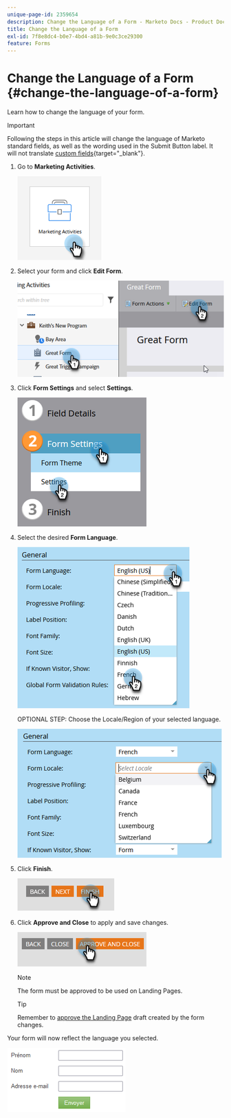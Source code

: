 ```yaml
---
unique-page-id: 2359654
description: Change the Language of a Form - Marketo Docs - Product Documentation
title: Change the Language of a Form
exl-id: 7f8e8dc4-b0e7-4bd4-a81b-9e0c3ce29300
feature: Forms
---
```

# Change the Language of a Form {#change-the-language-of-a-form}

Learn how to change the language of your form.

>[!IMPORTANT]
>
>Following the steps in this article will change the language of Marketo standard fields, as well as the wording used in the Submit Button label. It will not translate [custom fields](/help/marketo/product-docs/administration/field-management/create-a-custom-field-in-marketo.md){target="_blank"}.

1. Go to **Marketing Activities**.

   ![](assets/change-the-language-of-a-form-1.png)

1. Select your form and click **Edit Form**.

   ![](assets/change-the-language-of-a-form-2.png)

1. Click **Form Settings** and select **Settings**.

   ![](assets/change-the-language-of-a-form-3.png)

1. Select the desired **Form Language**.

   ![](assets/change-the-language-of-a-form-4.png)

   OPTIONAL STEP: Choose the Locale/Region of your selected language.

   ![](assets/change-the-language-of-a-form-5.png)

1. Click **Finish**.

   ![](assets/change-the-language-of-a-form-6.png)

1. Click **Approve and Close** to apply and save changes.

   ![](assets/change-the-language-of-a-form-7.png)

   >[!NOTE]
   >
   >The form must be approved to be used on Landing Pages.

   >[!TIP]
   >
   >Remember to [approve the Landing Page](/help/marketo/product-docs/demand-generation/landing-pages/understanding-landing-pages/approve-unapprove-or-delete-a-landing-page.md) draft created by the form changes.

Your form will now reflect the language you selected.

   ![](assets/change-the-language-of-a-form-8.png)

